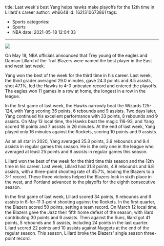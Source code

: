 title: Last week's best  Yang helps hawks make playoffs for the 12th time in Lillard's career
author: wh6648
id: 1621310673861
tags: 
- Sports
categories: 
- Sports
- NBA
date: 2021-05-18 12:04:33
---
![](https://p5.itc.cn/q_70/images01/20210518/92f27c7b2b4c4564ae06e2defe28eb71.jpeg)


On May 18, NBA officials announced that Trey young of the eagles and Damian Lillard of the Trail Blazers were named the best player in the East and west last week.

Yang won the best of the week for the third time in his career. Last week, the third grader averaged 29.0 minutes, gave 24.3 points and 8.5 assists, shot 47.1%, led the Hawks to 4-0 unbeaten record and entered the playoffs. The eagles won 11 games in a row at home, the longest in a row in the league.

In the first game of last week, the Hawks narrowly beat the Wizards 125-124, with Yang scoring 36 points, 6 rebounds and 9 assists. Two days later, Yang continued his excellent performance with 33 points, 8 rebounds and 9 assists. On May 13 local time, the Hawks beat the magic 116-93, and Yang scored 18 points and 7 assists in 26 minutes. At the end of last week, Yang played only 16 minutes against the Rockets, scoring 10 points and 9 assists.

As an all star in 2020, Yang averaged 25.3 points, 3.9 rebounds and 9.4 assists in regular games this season. He is the only one in the league who averaged at least 25 points and 9 assists in regular games this season.

Lillard won the best of the week for the third time this season and the 12th time in his career. Last week, Lillard had 31.8 points, 4.8 rebounds and 6.8 assists, with a three-point shooting rate of 45.7%, leading the Blazers to a 3-1 record. These three victories helped the Blazers lock in sixth place in the west, and Portland advanced to the playoffs for the eighth consecutive season.

In the first game of last week, Lillard scored 34 points, 9 rebounds and 6 assists in 6-for-11 3-point shooting against the Rockets. In the first quarter, the Blazers scored 50 points, setting a team record. On March 12 local time, the Blazers gave the Jazz their fifth home defeat of the season, with lilard contributing 30 points and 6 assists. Then against the Suns, lilard got 41 points, 5 rebounds and 5 assists, including 24 points in the last quarter. Lilard scored 22 points and 10 assists against Nuggets at the end of the regular season. This season, Lillard broke the Blazers' single season three-point record.

